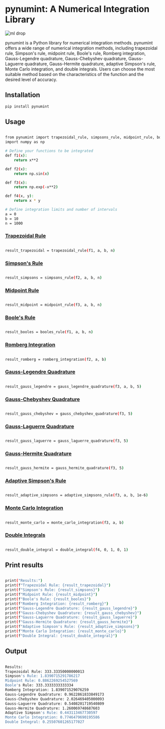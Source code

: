 # pynumint: A Numerical Integration Library
![ml drop](https://github.com/CodeSleuthX/pynumint/assets/142811259/b7d21ac6-c862-42d9-b64e-23dd2f732d8f)

pynumint is a Python library for numerical integration methods.
pynumint offers a wide range of numerical integration methods, including trapezoidal rule, Simpson's rule, midpoint rule, Boole's rule, Romberg integration, Gauss-Legendre quadrature, Gauss-Chebyshev quadrature, Gauss-Laguerre quadrature, Gauss-Hermite quadrature, adaptive Simpson's rule, Monte Carlo integration, and double integrals. Users can choose the most suitable method based on the characteristics of the function and the desired level of accuracy.

## Installation

```bash
pip install pynumint

```

## Usage
```bash

from pynumint import trapezoidal_rule, simpsons_rule, midpoint_rule, booles_rule, romberg_integration, gauss_legendre_quadrature, gauss_chebyshev_quadrature, gauss_laguerre_quadrature, gauss_hermite_quadrature, adaptive_simpsons_rule, monte_carlo_integration, double_integral
import numpy as np

# Define your functions to be integrated
def f1(x):
    return x**2

def f2(x):
    return np.sin(x)

def f3(x):
    return np.exp(-x**2)

def f4(x, y):
    return x * y

# Define integration limits and number of intervals
a = 0
b = 10
n = 1000

```
### [Trapezoidal Rule](https://en.wikipedia.org/wiki/Trapezoidal_rule)
```bash

result_trapezoidal = trapezoidal_rule(f1, a, b, n)

```
### [Simpson's Rule](https://en.wikipedia.org/wiki/Simpson%27s_rule)
```bash

result_simpsons = simpsons_rule(f2, a, b, n)

```
### [Midpoint Rule](https://en.wikipedia.org/wiki/Riemann_sum)
```bash

result_midpoint = midpoint_rule(f3, a, b, n)

```
### [Boole's Rule](https://en.wikipedia.org/wiki/Boole%27s_rule)
```bash

result_booles = booles_rule(f1, a, b, n)

```
### [Romberg Integration](https://en.wikipedia.org/wiki/Romberg%27s_method)
```bash

result_romberg = romberg_integration(f2, a, b)

```
### [Gauss-Legendre Quadrature](https://en.wikipedia.org/wiki/Gauss%E2%80%93Legendre_quadrature)
```bash

result_gauss_legendre = gauss_legendre_quadrature(f3, a, b, 5)

```
### [Gauss-Chebyshev Quadrature](https://en.wikipedia.org/wiki/Chebyshev%E2%80%93Gauss_quadrature)
```bash

result_gauss_chebyshev = gauss_chebyshev_quadrature(f3, 5)

```
### [Gauss-Laguerre Quadrature](https://en.wikipedia.org/wiki/Gauss%E2%80%93Laguerre_quadrature)
```bash

result_gauss_laguerre = gauss_laguerre_quadrature(f3, 5)

```
### [Gauss-Hermite Quadrature](https://en.wikipedia.org/wiki/Gauss%E2%80%93Hermite_quadrature)
```bash

result_gauss_hermite = gauss_hermite_quadrature(f3, 5)

```
### [Adaptive Simpson's Rule](https://en.wikipedia.org/wiki/Adaptive_Simpson%27s_method)
```bash

result_adaptive_simpsons = adaptive_simpsons_rule(f3, a, b, 1e-6)

```
### [Monte Carlo Integration](https://en.wikipedia.org/wiki/Monte_Carlo_integration)
```bash

result_monte_carlo = monte_carlo_integration(f3, a, b)

```
### [Double Integrals](https://en.wikipedia.org/wiki/Multiple_integral)
```bash

result_double_integral = double_integral(f4, 0, 1, 0, 1)

```

## Print results
```bash

print("Results:")
print(f"Trapezoidal Rule: {result_trapezoidal}")
print(f"Simpson's Rule: {result_simpsons}")
print(f"Midpoint Rule: {result_midpoint}")
print(f"Boole's Rule: {result_booles}")
print(f"Romberg Integration: {result_romberg}")
print(f"Gauss-Legendre Quadrature: {result_gauss_legendre}")
print(f"Gauss-Chebyshev Quadrature: {result_gauss_chebyshev}")
print(f"Gauss-Laguerre Quadrature: {result_gauss_laguerre}")
print(f"Gauss-Hermite Quadrature: {result_gauss_hermite}")
print(f"Adaptive Simpson's Rule: {result_adaptive_simpsons}")
print(f"Monte Carlo Integration: {result_monte_carlo}")
print(f"Double Integral: {result_double_integral}")

```

## Output
```bash 

Results:
Trapezoidal Rule: 333.33350000000013
Simpson's Rule: 1.8390715291786217
Midpoint Rule: 0.8862269254527569
Boole's Rule: 333.3333333333334
Romberg Integration: 1.839071529076259
Gauss-Legendre Quadrature: 0.9622861833849173
Gauss-Chebyshev Quadrature: 2.026469405000093
Gauss-Laguerre Quadrature: 0.5408201719540809
Gauss-Hermite Quadrature: 1.260069748687603
Adaptive Simpson's Rule: 0.443113467730597
Monte Carlo Integration: 0.7746479690195586
Double Integral: 0.25507601265177027

```

